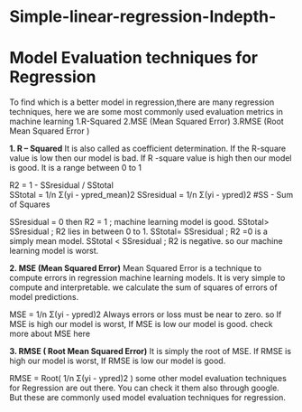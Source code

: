 # Simple-linear-regression-Indepth-

# Model Evaluation techniques for Regression
To find which is a better model in regression,there are many regression techniques, here we are some most commonly used evaluation metrics in machine learning
1.R-Squared
2.MSE (Mean Squared Error)
3.RMSE (Root Mean Squared Error )

**1. R – Squared**
It is also called as coefficient determination. If the R-square value is low then our model is bad. If R -square value is high then our model is good. It is a range between 0 to 1

R2  = 1 - SSresidual / SStotal  
SStotal = 1/n Σ(yi - ypred_mean)2 
SSresidual =  1/n Σ(yi - ypred)2         #SS - Sum of Squares

SSresidual = 0 then R2 = 1 ; machine learning model is good.
SStotal> SSresidual ; R2 lies in between 0 to 1.
SStotal= SSresidual ; R2 =0 is a simply mean model.
SStotal < SSresidual ; R2 is negative. so our machine learning model is worst.

**2. MSE (Mean Squared Error)**
Mean Squared Error is a technique to compute errors in regression machine learning models. It is very simple to compute and interpretable. we calculate the sum of squares of errors of model predictions.

MSE =  1/n Σ(yi - ypred)2 
Always errors or loss must be near to zero. so If MSE is high our model is worst, If MSE is low our model is good. check more about MSE here

**3. RMSE ( Root Mean Squared Error)**
It is simply the root of MSE. If RMSE is high our model is worst, If RMSE is low our model is good.

RMSE =  Root( 1/n Σ(yi - ypred)2 )
some other model evaluation techniques for Regression are out there. You can check it them also through google. But these are commonly used model evaluation techniques for regression.
